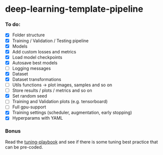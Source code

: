 # deep-learning-template-pipeline

### To do:

- [x] Folder structure
- [x] Training / Validation / Testing pipeline
- [x] Models
- [x] Add custom losses and metrics
- [x] Load model checkpoints
- [x] Autosave best models
- [ ] Logging messages
- [x] Dataset 
- [x] Dataset transformations
- [ ] Utils functions -> plot images, samples and so on
- [ ] Store results / plots / metrics and so on
- [x] Set random seed
- [ ] Training and Validation plots (e.g. tensorboard) 
- [ ] Full gpu-support
- [x] Training settings (scheduler, augmentation, early stopping)
- [x] Hyperparams with YAML

### Bonus
Read the [tuning-playbook](https://github.com/google-research/tuning_playbook) and see if there is some tuning best practice that can be pre-coded. 
